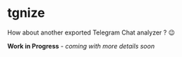 # tgnize
How about another exported Telegram Chat analyzer ? :wink:

**Work in Progress** - _coming with more details soon_
